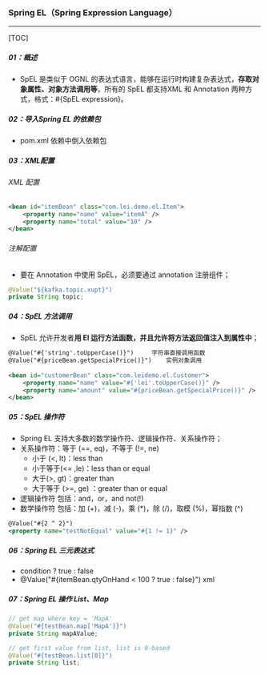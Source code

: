### Spring EL（Spring Expression Language）

------

[TOC]

##### 01：概述

- SpEL 是类似于 OGNL 的表达式语言，能够在运行时构建复杂表达式，**存取对象属性、对象方法调用等**，所有的 SpEL 都支持XML 和 Annotation 两种方式，格式：#{SpEL expression}。

##### 02：导入Spring EL 的依赖包

- pom.xml 依赖中倒入依赖包


##### 03：XML配置

###### XML 配置

```xml
<bean id="itemBean" class="com.lei.demo.el.Item">
	<property name="name" value="itemA" />
	<property name="total" value="10" />
</bean> 
```

###### 注解配置

- 要在 Annotation 中使用 SpEL，必须要通过 annotation 注册组件；


```java
@Value("${kafka.topic.xupt}")
private String topic;
```

##### 04：SpEL 方法调用

- SpEL 允许开发者**用 El 运行方法函数，并且允许将方法返回值注入到属性中**；

```xml
@Value("#{'string'.toUpperCase()}")   	字符串直接调用函数
@Value("#{priceBean.getSpecialPrice()}") 	实例对象调用
 
<bean id="customerBean" class="com.leidemo.el.Customer">
    <property name="name" value="#{'lei'.toUpperCase()}" />
    <property name="amount" value="#{priceBean.getSpecialPrice()}" />
</bean>
```

##### 05：SpEL 操作符

- Spring EL 支持大多数的数学操作符、逻辑操作符、关系操作符；
- 关系操作符：等于 (==, eq)，不等于 (!=, ne)
  - 小于 (<, lt)：less than
  - 小于等于(<= ,le)：less than or equal
  - 大于(>, gt)：greater than
  - 大于等于 (>=, ge) ：greater than or equal
- 逻辑操作符 包括：and，or，and not(!) 
- 数学操作符 包括：加 (+)，减 (-)，乘 (*)，除 (/)，取模 (%)，幂指数 (^)

```xml
@Value("#{2 ^ 2}")
<property name="testNotEqual" value="#{1 != 1}" />
```

##### 06：Spring EL 三元表达式

- condition ? true : false
- @Value("#{itemBean.qtyOnHand < 100 ? true : false}") xml


##### 07：Spring EL 操作 List、Map

```java
// get map where key = 'MapA' 
@Value("#{testBean.map['MapA']}") 
private String mapAValue;

// get first value from list, list is 0-based
@Value("#{testBean.list[0]}") 
private String list;
```

